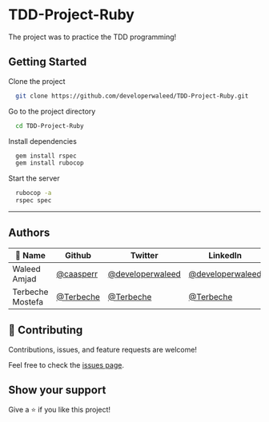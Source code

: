 # TDD-Project-Ruby
The project was to practice the TDD programming!

## Getting Started
Clone the project

```bash
  git clone https://github.com/developerwaleed/TDD-Project-Ruby.git
```

Go to the project directory

```bash
  cd TDD-Project-Ruby
```

Install dependencies

```bash
  gem install rspec
  gem install rubocop
```

Start the server

```bash
  rubocop -a
  rspec spec
```
****
## Authors

| 👤 Name | Github | Twitter | LinkedIn |
|------|--------|---------|----------|
|Waleed Amjad|[@caasperr](https://github.com/developerwaleed)|[@developerwaleed](https://twitter.com/developerwaleed)|[@developerwaleed](https://www.linkedin.com/in/developerwaleed/)|
|Terbeche Mostefa|[@Terbeche](https://github.com/Terbeche)|[@Terbeche](https://www.linkedin.com/in/mustapha-terbeche/)|[@Terbeche](https://twitter.com/Terbech_Mostefa)|


## 🤝 Contributing

Contributions, issues, and feature requests are welcome!

Feel free to check the [issues page](../../issues/).

## Show your support

Give a ⭐️ if you like this project!
